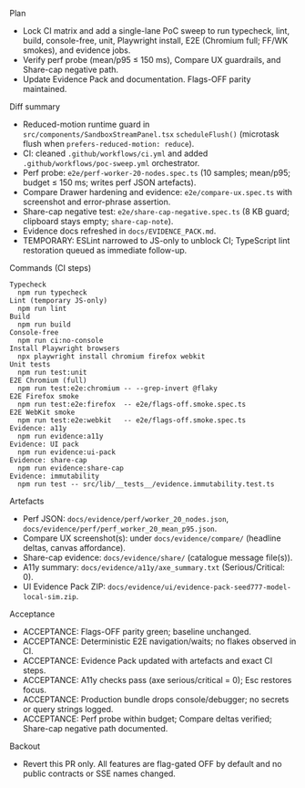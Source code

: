 Plan

- Lock CI matrix and add a single-lane PoC sweep to run typecheck, lint, build, console-free, unit, Playwright install, E2E (Chromium full; FF/WK smokes), and evidence jobs.
- Verify perf probe (mean/p95 ≤ 150 ms), Compare UX guardrails, and Share-cap negative path.
- Update Evidence Pack and documentation. Flags-OFF parity maintained.

Diff summary

- Reduced-motion runtime guard in `src/components/SandboxStreamPanel.tsx` `scheduleFlush()` (microtask flush when `prefers-reduced-motion: reduce`).
- CI: cleaned `.github/workflows/ci.yml` and added `.github/workflows/poc-sweep.yml` orchestrator.
- Perf probe: `e2e/perf-worker-20-nodes.spec.ts` (10 samples; mean/p95; budget ≤ 150 ms; writes perf JSON artefacts).
- Compare Drawer hardening and evidence: `e2e/compare-ux.spec.ts` with screenshot and error-phrase assertion.
- Share-cap negative test: `e2e/share-cap-negative.spec.ts` (8 KB guard; clipboard stays empty; `share-cap-note`).
- Evidence docs refreshed in `docs/EVIDENCE_PACK.md`.
- TEMPORARY: ESLint narrowed to JS-only to unblock CI; TypeScript lint restoration queued as immediate follow-up.

Commands (CI steps)

```
Typecheck
  npm run typecheck
Lint (temporary JS-only)
  npm run lint
Build
  npm run build
Console-free
  npm run ci:no-console
Install Playwright browsers
  npx playwright install chromium firefox webkit
Unit tests
  npm run test:unit
E2E Chromium (full)
  npm run test:e2e:chromium -- --grep-invert @flaky
E2E Firefox smoke
  npm run test:e2e:firefox  -- e2e/flags-off.smoke.spec.ts
E2E WebKit smoke
  npm run test:e2e:webkit   -- e2e/flags-off.smoke.spec.ts
Evidence: a11y
  npm run evidence:a11y
Evidence: UI pack
  npm run evidence:ui-pack
Evidence: share-cap
  npm run evidence:share-cap
Evidence: immutability
  npm run test -- src/lib/__tests__/evidence.immutability.test.ts
```

Artefacts

- Perf JSON: `docs/evidence/perf/worker_20_nodes.json`, `docs/evidence/perf/perf_worker_20_mean_p95.json`.
- Compare UX screenshot(s): under `docs/evidence/compare/` (headline deltas, canvas affordance).
- Share-cap evidence: `docs/evidence/share/` (catalogue message file(s)).
- A11y summary: `docs/evidence/a11y/axe_summary.txt` (Serious/Critical: 0).
- UI Evidence Pack ZIP: `docs/evidence/ui/evidence-pack-seed777-model-local-sim.zip`.

Acceptance

- ACCEPTANCE: Flags-OFF parity green; baseline unchanged.
- ACCEPTANCE: Deterministic E2E navigation/waits; no flakes observed in CI.
- ACCEPTANCE: Evidence Pack updated with artefacts and exact CI steps.
- ACCEPTANCE: A11y checks pass (axe serious/critical = 0); Esc restores focus.
- ACCEPTANCE: Production bundle drops console/debugger; no secrets or query strings logged.
- ACCEPTANCE: Perf probe within budget; Compare deltas verified; Share-cap negative path documented.

Backout

- Revert this PR only. All features are flag-gated OFF by default and no public contracts or SSE names changed.
